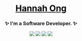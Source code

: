<!-- <h1 align="center"><a href="https://hannahong.dev/"><img src="https://media.giphy.com/media/gM5qFksULw54NMWyry/giphy.gif" width="50" height="50"></a> <a href="https://hannahong.dev/" style="color:black;">Hannah Ong</a> </h1> -->
<h1 align="center"><a href="https://hannahong.dev/" style="color:black;">Hannah Ong</a></h1>
<!-- 
<p align="center">
  <a href="https://developer.mozilla.org/en-US/docs/Web/Guide/HTML/HTML5"><img src="https://img.icons8.com/windows/50/000000/html-5.png"/></a>
  <a href="https://developer.mozilla.org/en-US/docs/Glossary/CSS"><img src="https://img.icons8.com/ios/50/000000/css3.png"/></a>
  <a href="https://developer.mozilla.org/en-US/docs/Glossary/JavaScript"><img src="https://img.icons8.com/windows/50/000000/js-squared.png"/></a>
  <a href="https://reactjs.org/"><img src="https://img.icons8.com/small/50/000000/react.png"/></a>
  <a href="https://www.typescriptlang.org/"><img src="https://img.icons8.com/windows/50/000000/typescript.png"/></a>
  <a href="https://jestjs.io/"><img src="https://api.iconify.design/simple-icons:jest.svg?width=38&height=38"/></a>
  <a href="https://www.gatsbyjs.com/"><img src="https://icon-icons.com/icons2/2148/PNG/48/gatsby_icon_132358.png"/></a>
  <a href="https://www.docker.com/"><img src="https://img.icons8.com/material/50/000000/docker.png"/></a>
  <a href="https://sass-lang.com/"><img src="https://img.icons8.com/material-sharp/50/000000/sass.png"/></a>
  <a href="https://graphql.org/"><img src="https://cdn.icon-icons.com/icons2/2389/PNG/48/graphql_logo_icon_145221.png"/></a>
  <a href="https://expressjs.com/"><img src="https://icon-icons.com/icons2/2415/PNG/48/express_original_wordmark_logo_icon_146528.png"/></a>
  <a href="https://www.serverless.com/"><img src="https://cdn.icon-icons.com/icons2/2148/PNG/48/serverless_icon_132003.png"/></a>
  <a href="https://aws.amazon.com/lambda/"><img src=https://img.icons8.com/material/48/000000/amazon-web-services.png/></a>
</p> -->

<!-- <br/><br/> -->
 
<h3 align="center"><b>✨ I'm a Software Developer. ✨</b></p>
 
<!-- <br/><br/> -->

<!-- <h4 align="center">Recent Projects:</p>
<p align="center">
  <a href="https://moreeyesplz.com">👀 More Eyes, Plz!</a> : A simple way to crowdsource feedback on your GitHub commits
</p>
<p align="center">
  <a href="https://github.com/duchess-toffee/squidy">🦑 Squidy!</a> : A Google Calendar add-on that lets you record, save, and email personal event notes.
</p> -->

<!-- <br/><br/> -->

<p align="center">
  <a href="https://hannahong.dev/"><img src="https://img.icons8.com/material-sharp/32/000000/name.png"/></a>
  <a href="https://dev.to/duchesstoffee"><img src="https://img.icons8.com/windows/32/000000/dev.png"/></a>
  <a href="https://www.linkedin.com/in/hannah-ong/"><img src="https://img.icons8.com/material-sharp/32/000000/linkedin.png"/></a>
  <a href="https://twitter.com/duchess_toffee"><img src="https://img.icons8.com/windows/32/000000/twitter-squared--v2.png"/></a>
 </p>
